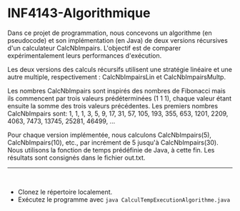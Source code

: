 # INF4143-Algorithmique

Dans ce projet de programmation, nous concevons un algorithme (en pseudocode) et son implémentation (en Java) de deux versions récursives d'un calculateur CalcNbImpairs. L'objectif est de comparer expérimentalement leurs performances d'exécution. 

Les deux versions des calculs récursifs utilisent une stratégie linéaire et une autre multiple, respectivement : CalcNbImpairsLin et CalcNbImpairsMultp.

Les nombres CalcNbImpairs sont inspirés des nombres de Fibonacci mais ils commencent par trois valeurs prédéterminées (1 1 1), chaque valeur étant ensuite la somme des trois valeurs précédentes. Les premiers nombres CalcNbImpairs sont:
1, 1, 1, 3, 5, 9, 17, 31, 57, 105, 193, 355, 653, 1201, 2209, 4063, 7473, 13745, 25281, 46499, ...

Pour chaque version implémentée, nous calculons CalcNbImpairs(5), CalcNbImpairs(10), etc., par incrément de 5 jusqu'à CalcNbImpairs(30). Nous utilisons la fonction de temps prédéfinie de Java, à cette fin. Les résultats sont consignés dans le fichier out.txt.

________________________________________________________________________________________________________________________________________________________________________________________________________________________
<p><br></p>

* Clonez le répertoire localement.
* Exécutez le programme avec ` java CalculTempExecutionAlgorithme.java `
